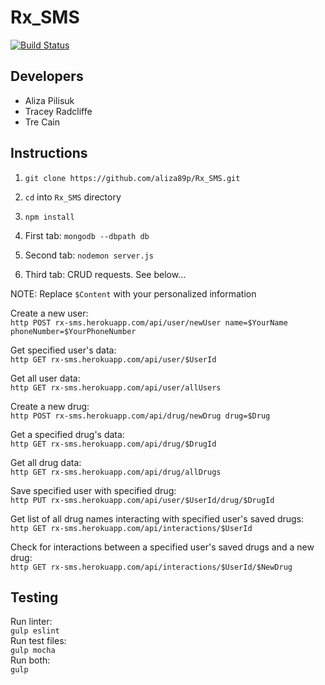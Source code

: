 # Rx_SMS

[![Build Status](https://travis-ci.org/aliza89p/Rx_SMS.svg?branch=staging)](https://travis-ci.org/aliza89p/Rx_SMS)

## Developers  
- Aliza Pilisuk  
- Tracey Radcliffe  
- Tre Cain  

## Instructions  
1. `git clone https://github.com/aliza89p/Rx_SMS.git`  

2. `cd` into `Rx_SMS` directory

3. `npm install`  

4. First tab: `mongodb --dbpath db`

5. Second tab: `nodemon server.js`  

6. Third tab: CRUD requests. See below...

NOTE: Replace ``$Content`` with your personalized information

Create a new user:  
`http POST rx-sms.herokuapp.com/api/user/newUser name=$YourName phoneNumber=$YourPhoneNumber`

Get specified user's data:  
``http GET rx-sms.herokuapp.com/api/user/$UserId``  

Get all user data:  
``http GET rx-sms.herokuapp.com/api/user/allUsers``  

Create a new drug:  
``http POST rx-sms.herokuapp.com/api/drug/newDrug drug=$Drug``  

Get a specified drug's data:  
``http GET rx-sms.herokuapp.com/api/drug/$DrugId``  

Get all drug data:  
``http GET rx-sms.herokuapp.com/api/drug/allDrugs``  

Save specified user with specified drug:  
``http PUT rx-sms.herokuapp.com/api/user/$UserId/drug/$DrugId``  

Get list of all drug names interacting with specified user's saved drugs:  
``http GET rx-sms.herokuapp.com/api/interactions/$UserId``  

Check for interactions between a specified user's saved drugs and a new drug:  
``http GET rx-sms.herokuapp.com/api/interactions/$UserId/$NewDrug``

## Testing  
Run linter:  
``gulp eslint``  
Run test files:  
``gulp mocha``  
Run both:  
``gulp``  
